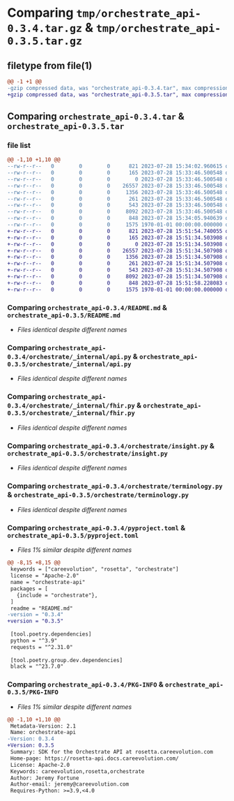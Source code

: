 # Comparing `tmp/orchestrate_api-0.3.4.tar.gz` & `tmp/orchestrate_api-0.3.5.tar.gz`

## filetype from file(1)

```diff
@@ -1 +1 @@
-gzip compressed data, was "orchestrate_api-0.3.4.tar", max compression
+gzip compressed data, was "orchestrate_api-0.3.5.tar", max compression
```

## Comparing `orchestrate_api-0.3.4.tar` & `orchestrate_api-0.3.5.tar`

### file list

```diff
@@ -1,10 +1,10 @@
--rw-r--r--   0        0        0      821 2023-07-28 15:34:02.960615 orchestrate_api-0.3.4/README.md
--rw-r--r--   0        0        0      165 2023-07-28 15:33:46.500548 orchestrate_api-0.3.4/orchestrate/__init__.py
--rw-r--r--   0        0        0        0 2023-07-28 15:33:46.500548 orchestrate_api-0.3.4/orchestrate/_internal/__init__.py
--rw-r--r--   0        0        0    26557 2023-07-28 15:33:46.500548 orchestrate_api-0.3.4/orchestrate/_internal/api.py
--rw-r--r--   0        0        0     1356 2023-07-28 15:33:46.500548 orchestrate_api-0.3.4/orchestrate/_internal/fhir.py
--rw-r--r--   0        0        0      261 2023-07-28 15:33:46.500548 orchestrate_api-0.3.4/orchestrate/convert.py
--rw-r--r--   0        0        0      543 2023-07-28 15:33:46.500548 orchestrate_api-0.3.4/orchestrate/insight.py
--rw-r--r--   0        0        0     8092 2023-07-28 15:33:46.500548 orchestrate_api-0.3.4/orchestrate/terminology.py
--rw-r--r--   0        0        0      848 2023-07-28 15:34:05.940639 orchestrate_api-0.3.4/pyproject.toml
--rw-r--r--   0        0        0     1575 1970-01-01 00:00:00.000000 orchestrate_api-0.3.4/PKG-INFO
+-rw-r--r--   0        0        0      821 2023-07-28 15:51:54.740055 orchestrate_api-0.3.5/README.md
+-rw-r--r--   0        0        0      165 2023-07-28 15:51:34.503908 orchestrate_api-0.3.5/orchestrate/__init__.py
+-rw-r--r--   0        0        0        0 2023-07-28 15:51:34.503908 orchestrate_api-0.3.5/orchestrate/_internal/__init__.py
+-rw-r--r--   0        0        0    26557 2023-07-28 15:51:34.507908 orchestrate_api-0.3.5/orchestrate/_internal/api.py
+-rw-r--r--   0        0        0     1356 2023-07-28 15:51:34.507908 orchestrate_api-0.3.5/orchestrate/_internal/fhir.py
+-rw-r--r--   0        0        0      261 2023-07-28 15:51:34.507908 orchestrate_api-0.3.5/orchestrate/convert.py
+-rw-r--r--   0        0        0      543 2023-07-28 15:51:34.507908 orchestrate_api-0.3.5/orchestrate/insight.py
+-rw-r--r--   0        0        0     8092 2023-07-28 15:51:34.507908 orchestrate_api-0.3.5/orchestrate/terminology.py
+-rw-r--r--   0        0        0      848 2023-07-28 15:51:58.228083 orchestrate_api-0.3.5/pyproject.toml
+-rw-r--r--   0        0        0     1575 1970-01-01 00:00:00.000000 orchestrate_api-0.3.5/PKG-INFO
```

### Comparing `orchestrate_api-0.3.4/README.md` & `orchestrate_api-0.3.5/README.md`

 * *Files identical despite different names*

### Comparing `orchestrate_api-0.3.4/orchestrate/_internal/api.py` & `orchestrate_api-0.3.5/orchestrate/_internal/api.py`

 * *Files identical despite different names*

### Comparing `orchestrate_api-0.3.4/orchestrate/_internal/fhir.py` & `orchestrate_api-0.3.5/orchestrate/_internal/fhir.py`

 * *Files identical despite different names*

### Comparing `orchestrate_api-0.3.4/orchestrate/insight.py` & `orchestrate_api-0.3.5/orchestrate/insight.py`

 * *Files identical despite different names*

### Comparing `orchestrate_api-0.3.4/orchestrate/terminology.py` & `orchestrate_api-0.3.5/orchestrate/terminology.py`

 * *Files identical despite different names*

### Comparing `orchestrate_api-0.3.4/pyproject.toml` & `orchestrate_api-0.3.5/pyproject.toml`

 * *Files 1% similar despite different names*

```diff
@@ -8,15 +8,15 @@
 keywords = ["careevolution", "rosetta", "orchestrate"]
 license = "Apache-2.0"
 name = "orchestrate-api"
 packages = [
   {include = "orchestrate"},
 ]
 readme = "README.md"
-version = "0.3.4"
+version = "0.3.5"
 
 [tool.poetry.dependencies]
 python = "^3.9"
 requests = "^2.31.0"
 
 [tool.poetry.group.dev.dependencies]
 black = "^23.7.0"
```

### Comparing `orchestrate_api-0.3.4/PKG-INFO` & `orchestrate_api-0.3.5/PKG-INFO`

 * *Files 1% similar despite different names*

```diff
@@ -1,10 +1,10 @@
 Metadata-Version: 2.1
 Name: orchestrate-api
-Version: 0.3.4
+Version: 0.3.5
 Summary: SDK for the Orchestrate API at rosetta.careevolution.com
 Home-page: https://rosetta-api.docs.careevolution.com/
 License: Apache-2.0
 Keywords: careevolution,rosetta,orchestrate
 Author: Jeremy Fortune
 Author-email: jeremy@careevolution.com
 Requires-Python: >=3.9,<4.0
```

